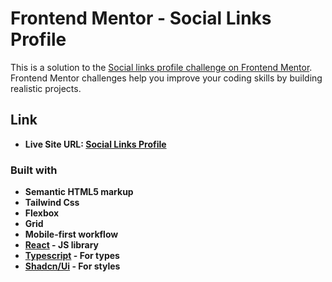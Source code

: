 # Frontend Mentor - Social Links Profile

This is a solution to the [Social links profile challenge on Frontend Mentor](https://www.frontendmentor.io/challenges/social-links-profile-UG32l9m6dQ). Frontend Mentor challenges help you improve your coding skills by building realistic projects.

## Link

- **Live Site URL: [Social Links Profile]()**

### Built with

- **Semantic HTML5 markup**
- **Tailwind Css**
- **Flexbox**
- **Grid**
- **Mobile-first workflow**
- **[React](https://reactjs.org/) - JS library**
- **[Typescript](https://www.typescriptlang.org/) - For types**
- **[Shadcn/Ui](https://ui.shadcn.com/) - For styles**
